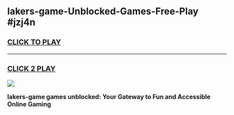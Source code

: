 
## lakers-game-Unblocked-Games-Free-Play #jzj4n
<h3>
<a href="https://us.freeplayer.one?title=lakers-game&ref=9M">CLICK TO PLAY</a></h3>
<hr>

<h3>
<a href="https://us.freeplayer.one?title=lakers-game&ref=9M">CLICK 2 PLAY</a>
  
</h3>

<a href="https://us.freeplayer.one?title=lakers-game&ref=9M"><img src="https://clearcache.store/games.png"></a>


**lakers-game games unblocked: Your Gateway to Fun and Accessible Online Gaming**
